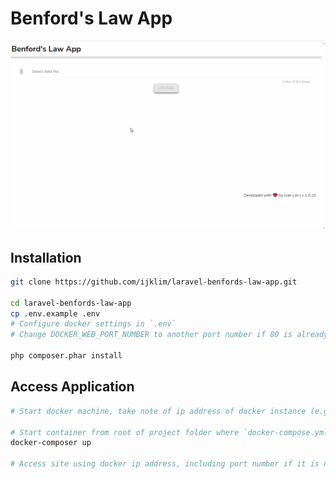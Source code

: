 # Benford's Law App

<p align="center">
  <img src="https://github.com/ijklim/laravel-benfords-law-app/blob/main/benfords-law-app.gif" width="1000px">
</p>

## Installation

```sh
git clone https://github.com/ijklim/laravel-benfords-law-app.git

cd laravel-benfords-law-app
cp .env.example .env
# Configure docker settings in `.env`
# Change DOCKER_WEB_PORT_NUMBER to another port number if 80 is already used

php composer.phar install
```

## Access Application

```sh
# Start docker machine, take note of ip address of docker instance (e.g. 192.168.99.101)

# Start container from root of project folder where `docker-compose.yml` is located
docker-composer up

# Access site using docker ip address, including port number if it is not 80
```